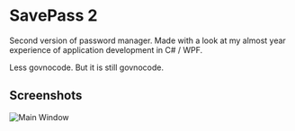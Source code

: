 # SavePass 2

Second version of password manager.
Made with a look at my almost year experience of application development in C# / WPF.

Less govnocode. But it is still govnocode.

## Screenshots

![Main Window](https://i.imgur.com/8GsPtkU.png)
